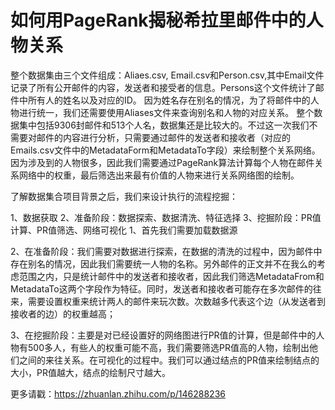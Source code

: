

# 如何用PageRank揭秘希拉里邮件中的人物关系

整个数据集由三个文件组成：Aliaes.csv, Email.csv和Person.csv,其中Email文件记录了所有公开邮件的内容，发送者和接受者的信息。Persons这个文件统计了邮件中所有人的姓名以及对应的ID。
因为姓名存在别名的情况，为了将邮件中的人物进行统一，我们还需要使用Aliases文件来查询别名和人物的对应关系。 
整个数据集中包括9306封邮件和513个人名，数据集还是比较大的。不过这一次我们不需要对邮件的内容进行分析，只需要通过邮件的发送者和接收者（对应的Emails.csv文件中的MetadataForm和MetadataTo字段）来绘制整个关系网络。
因为涉及到的人物很多，因此我们需要通过PageRank算法计算每个人物在邮件关系网络中的权重，最后筛选出来最有价值的人物来进行关系网络图的绘制。

了解数据集合项目背景之后，我们来设计执行的流程挖掘：

1、数据获取
2、准备阶段：数据探索、数据清洗、特征选择
3、挖掘阶段：PR值计算、PR值筛选、网络可视化 
1、首先我们需要加载数据源

2、在准备阶段：我们需要对数据进行探索，在数据的清洗的过程中，因为邮件中存在别名的情况，因此我们需要统一人物的名称。另外邮件的正文并不在我么的考虑范围之内，只是统计邮件中的发送者和接收者，因此我们筛选MetadataFrom和MetadataTo这两个字段作为特征。同时，发送者和接收者可能存在多次邮件的往来，需要设置权重来统计两人的邮件来玩次数。次数越多代表这个边（从发送者到接收者的边）的权重越高；

3、在挖掘阶段：主要是对已经设置好的网络图进行PR值的计算，但是邮件中的人物有500多人，有些人的权重可能不高，我们需要筛选PR值高的人物，绘制出他们之间的来往关系。在可视化的过程中。我们可以通过结点的PR值来绘制结点的大小，PR值越大，结点的绘制尺寸越大。

更多请戳：https://zhuanlan.zhihu.com/p/146288236
